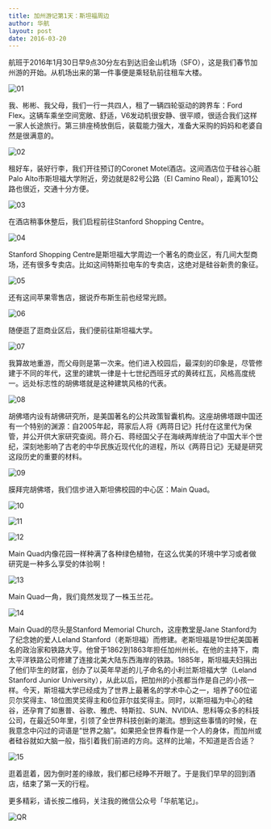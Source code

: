 ```yaml
---
title: 加州游记第1天：斯坦福周边
author: 华航
layout: post
date: 2016-03-20
---
```


航班于2016年1月30日早9点30分左右到达旧金山机场（SFO），这是我们春节加州游的开始。从机场出来的第一件事便是乘轻轨前往租车大楼。

![01](https://pics.huahang.im/albums/2016/加州游记第1天：斯坦福周边/640-01.jpeg)

我、彬彬、我父母，我们一行一共四人，租了一辆四轮驱动的跨界车：Ford Flex。这辆车乘坐空间宽敞、舒适，V6发动机很安静、很平顺，很适合我们这样一家人长途旅行。第三排座椅放倒后，装载能力强大，准备大采购的妈妈和老婆自然是很满意的。

![02](https://pics.huahang.im/albums/2016/加州游记第1天：斯坦福周边/640-02.jpeg)

租好车，装好行李，我们开往预订的Coronet Motel酒店。这间酒店位于硅谷心脏Palo Alto市斯坦福大学附近，旁边就是82号公路（El Camino Real），距离101公路也很近，交通十分方便。

![03](https://pics.huahang.im/albums/2016/加州游记第1天：斯坦福周边/640-03.jpeg)

在酒店稍事休整后，我们启程前往Stanford Shopping Centre。

![04](https://pics.huahang.im/albums/2016/加州游记第1天：斯坦福周边/640-04.jpeg)

Stanford Shopping Centre是斯坦福大学周边一个著名的商业区，有几间大型商场，还有很多专卖店。比如这间特斯拉电车的专卖店，这绝对是硅谷新贵的象征。

![05](https://pics.huahang.im/albums/2016/加州游记第1天：斯坦福周边/640-05.jpeg)

还有这间苹果零售店，据说乔布斯生前也经常光顾。

![06](https://pics.huahang.im/albums/2016/加州游记第1天：斯坦福周边/640-06.jpeg)

随便逛了逛商业区后，我们便前往斯坦福大学。

![07](https://pics.huahang.im/albums/2016/加州游记第1天：斯坦福周边/640-07.jpeg)

我算故地重游，而父母则是第一次来。他们进入校园后，最深刻的印象是，尽管修建于不同的年代，这里的建筑一律是十七世纪西班牙式的黄砖红瓦，风格高度统一。远处标志性的胡佛塔就是这种建筑风格的代表。

![08](https://pics.huahang.im/albums/2016/加州游记第1天：斯坦福周边/640-08.jpeg)

胡佛塔内设有胡佛研究所，是美国著名的公共政策智囊机构。这座胡佛塔跟中国还有一个特别的渊源：自2005年起，蒋家后人将《两蒋日记》托付在这里代为保管，并公开供大家研究查阅。蒋介石、蒋经国父子在海峡两岸统治了中国大半个世纪，深刻地影响了古老的中华民族近现代化的进程，所以《两蒋日记》无疑是研究这段历史的重要的材料。

![09](https://pics.huahang.im/albums/2016/加州游记第1天：斯坦福周边/640-09.jpeg)

膜拜完胡佛塔，我们信步进入斯坦佛校园的中心区：Main Quad。

![10](https://pics.huahang.im/albums/2016/加州游记第1天：斯坦福周边/640-10.jpeg)

![11](https://pics.huahang.im/albums/2016/加州游记第1天：斯坦福周边/640-11.jpeg)

![12](https://pics.huahang.im/albums/2016/加州游记第1天：斯坦福周边/640-12.jpeg)

Main Quad内像花园一样种满了各种绿色植物，在这么优美的环境中学习或者做研究是一种多么享受的体验啊！

![13](https://pics.huahang.im/albums/2016/加州游记第1天：斯坦福周边/640-13.jpeg)

Main Quad一角，我们竟然发现了一株玉兰花。

![14](https://pics.huahang.im/albums/2016/加州游记第1天：斯坦福周边/640-14.jpeg)

Main Quad的尽头是Stanford Memorial Church，这座教堂是Jane Stanford为了纪念她的爱人Leland Stanford（老斯坦福）而修建。老斯坦福是19世纪美国著名的政治家和铁路大亨。他曾于1862到1863年担任加州州长。在他的主持下，南太平洋铁路公司修建了连接北美大陆东西海岸的铁路。1885年，斯坦福夫妇捐出了他们毕生的财富，创办了以英年早逝的儿子命名的小利兰斯坦福大学（Leland Stanford Junior University），从此以后，把加州的小孩都当作是自己的小孩一样。今天，斯坦福大学已经成为了世界上最著名的学术中心之一，培养了60位诺贝尔奖得主、18位图灵奖得主和6位菲尔兹奖得主。同时，以斯坦福为中心的硅谷，还孕育了如惠普、谷歌、雅虎、特斯拉、SUN、NVIDIA、思科等众多的科技公司，在最近50年里，引领了全世界科技创新的潮流。想到这些事情的时候，在我意念中闪过的词语是“世界之脑”。如果把全世界看作是一个人的身体，而加州或者硅谷就如大脑一般，指引着我们前进的方向。这样的比喻，不知道是否合适？

![15](https://pics.huahang.im/albums/2016/加州游记第1天：斯坦福周边/640-15.jpeg)

逛着逛着，因为倒时差的缘故，我们都已经睁不开眼了。于是我们早早的回到酒店，结束了第一天的行程。

更多精彩，请长按二维码，关注我的微信公众号「华航笔记」。

![QR](https://pics.huahang.im/albums/2016/加州游记第1天：斯坦福周边/qr.png)
